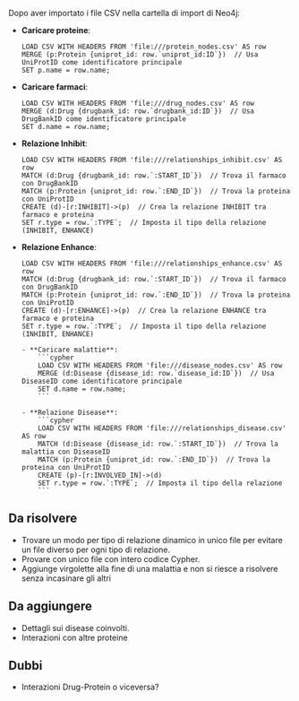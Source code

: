Dopo aver importato i file CSV nella cartella di import di Neo4j:

- **Caricare proteine**:
    ```cypher
    LOAD CSV WITH HEADERS FROM 'file:///protein_nodes.csv' AS row
    MERGE (p:Protein {uniprot_id: row.`uniprot_id:ID`})  // Usa UniProtID come identificatore principale
    SET p.name = row.name;
    ```

- **Caricare farmaci**:
    ```cypher
    LOAD CSV WITH HEADERS FROM 'file:///drug_nodes.csv' AS row
    MERGE (d:Drug {drugbank_id: row.`drugbank_id:ID`})  // Usa DrugBankID come identificatore principale
    SET d.name = row.name;
    ```

- **Relazione Inhibit**:
    ```cypher
    LOAD CSV WITH HEADERS FROM 'file:///relationships_inhibit.csv' AS row
    MATCH (d:Drug {drugbank_id: row.`:START_ID`})  // Trova il farmaco con DrugBankID
    MATCH (p:Protein {uniprot_id: row.`:END_ID`})  // Trova la proteina con UniProtID
    CREATE (d)-[r:INHIBIT]->(p)  // Crea la relazione INHIBIT tra farmaco e proteina
    SET r.type = row.`:TYPE`;  // Imposta il tipo della relazione (INHIBIT, ENHANCE)
    ```

- **Relazione Enhance**:
    ```cypher
    LOAD CSV WITH HEADERS FROM 'file:///relationships_enhance.csv' AS row
    MATCH (d:Drug {drugbank_id: row.`:START_ID`})  // Trova il farmaco con DrugBankID
    MATCH (p:Protein {uniprot_id: row.`:END_ID`})  // Trova la proteina con UniProtID
    CREATE (d)-[r:ENHANCE]->(p)  // Crea la relazione ENHANCE tra farmaco e proteina
    SET r.type = row.`:TYPE`;  // Imposta il tipo della relazione (INHIBIT, ENHANCE)

    - **Caricare malattie**:
        ```cypher
        LOAD CSV WITH HEADERS FROM 'file:///disease_nodes.csv' AS row
        MERGE (d:Disease {disease_id: row.`disease_id:ID`})  // Usa DiseaseID come identificatore principale
        SET d.name = row.name;
        ```

    - **Relazione Disease**:
        ```cypher
        LOAD CSV WITH HEADERS FROM 'file:///relationships_disease.csv' AS row
        MATCH (d:Disease {disease_id: row.`:START_ID`})  // Trova la malattia con DiseaseID
        MATCH (p:Protein {uniprot_id: row.`:END_ID`})  // Trova la proteina con UniProtID
        CREATE (p)-[r:INVOLVED_IN]->(d) 
        SET r.type = row.`:TYPE`;  // Imposta il tipo della relazione
        ```
    ```

## Da risolvere
- Trovare un modo per tipo di relazione dinamico in unico file per evitare un file diverso per ogni tipo di relazione. 
- Provare con unico file con intero codice Cypher.
- Aggiunge virgolette alla fine di una malattia e non si riesce a risolvere senza incasinare gli altri

## Da aggiungere
- Dettagli sui disease coinvolti.
- Interazioni con altre proteine

## Dubbi
- Interazioni Drug-Protein o viceversa?
